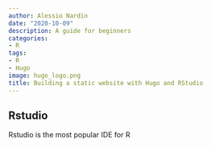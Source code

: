 ```yaml
---
author: Alessio Nardin
date: "2020-10-09"
description: A guide for beginners
categories:
- R
tags:
- R
- Hugo
image: hugo_logo.png
title: Building a static website with Hugo and RStudio
---
```


## Rstudio

Rstudio is the most popular IDE for R
